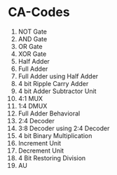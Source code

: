 # CA-Codes
1. NOT Gate
2. AND Gate
3. OR Gate
4. XOR Gate
5. Half Adder
6. Full Adder
7. Full Adder using Half Adder
8. 4 bit Ripple Carry Adder
9. 4 bit Adder Subtractor Unit
10. 4:1 MUX
11. 1:4 DMUX
12. Full Adder Behavioral
13. 2:4 Decoder
14. 3:8 Decoder using 2:4 Decoder
15. 4 bit Binary Multiplication
16. Increment Unit
17. Decrement Unit
18. 4 Bit Restoring Division
19. AU
